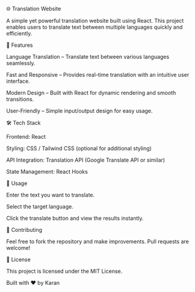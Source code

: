 🌐 Translation Website

A simple yet powerful translation website built using React. This project enables users to translate text between multiple languages quickly and efficiently.

🚀 Features

Language Translation – Translate text between various languages seamlessly.

Fast and Responsive – Provides real-time translation with an intuitive user interface.

Modern Design – Built with React for dynamic rendering and smooth transitions.

User-Friendly – Simple input/output design for easy usage.

🛠️ Tech Stack

Frontend: React

Styling: CSS / Tailwind CSS (optional for additional styling)

API Integration: Translation API (Google Translate API or similar)

State Management: React Hooks

📜 Usage

Enter the text you want to translate.

Select the target language.

Click the translate button and view the results instantly.

🤝 Contributing

Feel free to fork the repository and make improvements. Pull requests are welcome!

📄 License

This project is licensed under the MIT License.

Built with ❤️ by Karan


